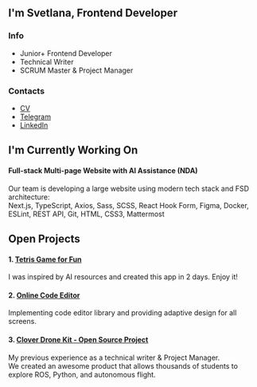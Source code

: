 ## I'm Svetlana, Frontend Developer
### Info
- Junior+ Frontend Developer
- Technical Writer
- SCRUM Master & Project Manager

### Contacts
- [CV](https://hh.ru/resume/6103c61fff0cb952210039ed1f64357567564d?from=share_ios)
- [Telegram](https://t.me/Sv_Solomatnikova)
- [LinkedIn](https://www.linkedin.com/in/svetlana-solomatnikova/)

## I'm Currently Working On 
#### Full-stack Multi-page Website with AI Assistance (NDA)
Our team is developing a large website using modern tech stack and FSD architecture: <br>
Next.js, TypeScript, Axios, Sass, SCSS, React Hook Form, Figma, Docker, ESLint, REST API, Git, HTML, CSS3, Mattermost

## Open Projects
#### 1. [Tetris Game for Fun](https://github.com/Svetk0/tetris-ai)
I was inspired by AI resources and created this app in 2 days. Enjoy it!

#### 2. [Online Code Editor](https://github.com/Svetk0/task-code-editor)
Implementing code editor library and providing adaptive design for all screens.

#### 3. [Clover Drone Kit - Open Source Project](https://github.com/Svetk0/clever)
My previous experience as a technical writer & Project Manager. <br>
We created an awesome product that allows thousands of students to explore ROS, Python, and autonomous flight.

